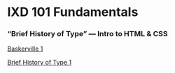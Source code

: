 # **IXD 101 Fundamentals**

### “Brief History of Type” — Intro to HTML & CSS

[Baskerville 1](https://itsdangold.github.io/ixd101/baskerville-1.html)

[Brief History of Type 1](https://itsdangold.github.io/ixd101/history1.html)
